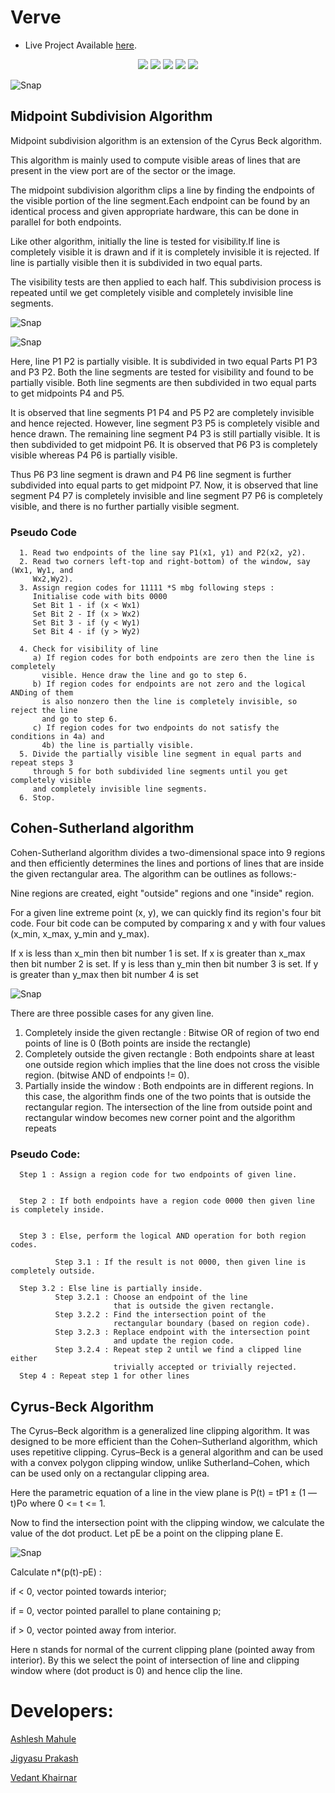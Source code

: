 # Verve
- Live Project Available <a href="http://itsjigyasu.me/verve/">here</a>.

<div align="center">
<img src="https://img.shields.io/github/license/JigyasuPrakash/verve">	
<img src="https://img.shields.io/github/stars/JigyasuPrakash/verve">
<img src="https://img.shields.io/github/forks/JigyasuPrakash/verve">
<img src="https://img.shields.io/github/issues/JigyasuPrakash/verve">
<img src="https://img.shields.io/badge/PRs-welcome-informational">
</div>

![Snap](https://github.com/JigyasuPrakash/verve/blob/master/images/verve.png)


## Midpoint Subdivision Algorithm

Midpoint subdivision algorithm is an extension of the Cyrus Beck algorithm.

This algorithm is mainly used to compute visible areas of lines that are present in the view port are of the sector or the image.

The midpoint subdivision algorithm clips a line by finding the endpoints of the visible portion of the line segment.Each endpoint can be found by an identical process and given appropriate hardware, this can be done in parallel for both endpoints. 

Like other algorithm, initially the line is tested for visibility.If line is completely visible it is drawn and if it is completely invisible it is rejected. If line is partially visible then it is subdivided in two equal parts. 

The visibility tests are then applied to each half. 
This subdivision process is repeated until we get completely visible and completely invisible line segments.

![Snap](https://github.com/JigyasuPrakash/verve/blob/master/images/5.png)

![Snap](https://github.com/JigyasuPrakash/verve/blob/master/images/3.png)

  
Here, line P1 P2 is partially visible. It is subdivided in two equal Parts P1 P3 and P3 P2.
Both the line segments are tested for visibility and found to be partially visible. Both line segments are then subdivided in two equal parts to get midpoints P4 and P5.

It is observed that line segments P1 P4 and P5 P2 are completely invisible and hence rejected. However, line segment P3 P5 is completely visible and hence drawn.
The remaining line segment P4 P3 is still partially visible. It is then subdivided to get midpoint P6. It is observed that P6 P3 is completely visible whereas P4 P6 is partially visible.

Thus P6 P3 line segment is drawn and P4 P6 line segment is further subdivided into equal parts to get midpoint P7. 
Now, it is observed that line segment P4 P7 is completely invisible and line segment P7 P6 is completely visible, and there is no further partially visible segment.

### Pseudo Code

      1. Read two endpoints of the line say P1(x1, y1) and P2(x2, y2).
      2. Read two corners left-top and right-bottom) of the window, say (Wx1, Wy1, and
         Wx2,Wy2).
      3. Assign region codes for 11111 *S mbg following steps :
         Initialise code with bits 0000
         Set Bit 1 - if (x < Wx1) 
         Set Bit 2 - If (x > Wx2) 
         Set Bit 3 - if (y < Wy1) 
         Set Bit 4 - if (y > Wy2)

      4. Check for visibility of line
         a) If region codes for both endpoints are zero then the line is completely 
           visible. Hence draw the line and go to step 6.
         b) If region codes for endpoints are not zero and the logical ANDing of them 
           is also nonzero then the line is completely invisible, so reject the line
           and go to step 6.
         c) If region codes for two endpoints do not satisfy the conditions in 4a) and 
           4b) the line is partially visible.
      5. Divide the partially visible line segment in equal parts and repeat steps 3 
         through 5 for both subdivided line segments until you get completely visible 
         and completely invisible line segments.
      6. Stop.



## Cohen-Sutherland algorithm

Cohen-Sutherland algorithm divides a two-dimensional space into 9 regions and then efficiently determines the lines and portions of lines that are inside the given rectangular area.
The algorithm can be outlines as follows:-


Nine regions are created, eight "outside" regions and one 
"inside" region.

For a given line extreme point (x, y), we can quickly
find its region's four bit code. Four bit code can 
be computed by comparing x and y with four values 
(x_min, x_max, y_min and y_max).

If x is less than x_min then bit number 1 is set.
If x is greater than x_max then bit number 2 is set.
If y is less than y_min then bit number 3 is set.
If y is greater than y_max then bit number 4 is set

 
![Snap](https://github.com/JigyasuPrakash/verve/blob/master/images/2.png)

 
 
There are three possible cases for any given line.
1.	Completely inside the given rectangle : Bitwise OR of region of two end points of line is 0 (Both points are inside the rectangle)
2.	Completely outside the given rectangle : Both endpoints share at least one outside region which implies that the line does not cross the visible region. (bitwise AND of endpoints != 0).
3.	Partially inside the window : Both endpoints are in different regions. In this case, the algorithm finds one of the two points that is outside the rectangular region. The intersection of the line from outside point and rectangular window becomes new corner point and the algorithm repeats
 

 
### Pseudo Code:


      Step 1 : Assign a region code for two endpoints of given line.


      Step 2 : If both endpoints have a region code 0000 then given line is completely inside.


      Step 3 : Else, perform the logical AND operation for both region codes.

              Step 3.1 : If the result is not 0000, then given line is completely outside.

      Step 3.2 : Else line is partially inside.
              Step 3.2.1 : Choose an endpoint of the line 
                           that is outside the given rectangle.
              Step 3.2.2 : Find the intersection point of the 
                           rectangular boundary (based on region code).
              Step 3.2.3 : Replace endpoint with the intersection point 
                           and update the region code.
              Step 3.2.4 : Repeat step 2 until we find a clipped line either 
                           trivially accepted or trivially rejected.
      Step 4 : Repeat step 1 for other lines



## Cyrus-Beck Algorithm

The Cyrus–Beck algorithm is a generalized line clipping algorithm. It was designed to be more efficient than the Cohen–Sutherland algorithm, which uses repetitive clipping. Cyrus–Beck is a general algorithm and can be used with a convex polygon clipping window, unlike Sutherland–Cohen, which can be used only on a rectangular clipping area.

Here the parametric equation of a line in the view plane is
       P(t) = tP1 ± (1 — t)Po
       where  0 <= t <= 1.

Now to find the intersection point with the clipping window, we calculate the value of the dot product. Let pE be a point on the clipping plane E.

![Snap](https://github.com/JigyasuPrakash/verve/blob/master/images/cba.png)

Calculate n*(p(t)-pE) :

if < 0, vector pointed towards interior;

if = 0, vector pointed parallel to plane containing p;

if > 0, vector pointed away from interior.

Here n stands for normal of the current clipping plane (pointed away from interior).
By this we select the point of intersection of line and clipping window where (dot product is 0) and hence clip the line.


 




# Developers:

[Ashlesh Mahule](https://www.linkedin.com/in/ashlesh-mahule/) 

[Jigyasu Prakash](http://itsjigyasu.me/) 

[Vedant Khairnar](http://vedantkhairnar.ml/) 


